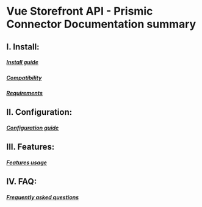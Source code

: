 # Vue Storefront API - Prismic Connector Documentation summary

I. Install:
------------------
##### [Install guide](install/install.md)
##### [Compatibility](install/compatibility.md)
##### [Requirements](install/requirements.md)

II. Configuration:
------------------
##### [Configuration guide](configuration/configuration.md)

III. Features:
------------------
##### [Features usage](features/features.md)

IV. FAQ:
------------------
##### [Frequently asked questions](faq/faq.md)
